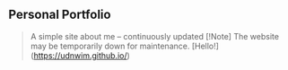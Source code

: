 ## Personal Portfolio
> A simple site about me – continuously updated
> [!Note]
> The website may be temporarily down for maintenance.
[Hello!] (https://udnwim.github.io/)
> 
